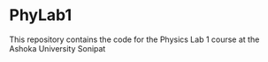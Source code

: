 # PhyLab1
This repository contains the code for the Physics Lab 1 course at the Ashoka University Sonipat
